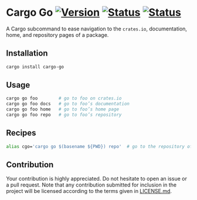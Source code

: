 # Cargo Go [![Version][version-img]][version-url] [![Status][status1-img]][status1-url] [![Status][status2-img]][status2-url]

A Cargo subcommand to ease navigation to the `crates.io`, documentation, home,
and repository pages of a package.

## Installation

```bash
cargo install cargo-go
```

## Usage

```bash
cargo go foo        # go to foo on crates.io
cargo go foo docs   # go to foo’s documentation
cargo go foo home   # go to foo’s home page
cargo go foo repo   # go to foo’s repository
```

## Recipes

```bash
alias cgo='cargo go $(basename ${PWD}) repo'  # go to the repository of the current package
```

## Contribution

Your contribution is highly appreciated. Do not hesitate to open an issue or a
pull request. Note that any contribution submitted for inclusion in the project
will be licensed according to the terms given in [LICENSE.md](LICENSE.md).

[status1-img]: https://travis-ci.org/IvanUkhov/cargo-go.svg?branch=master
[status1-url]: https://travis-ci.org/IvanUkhov/cargo-go
[status2-img]: https://ci.appveyor.com/api/projects/status/j33t6axedga9c0t7?svg=true
[status2-url]: https://ci.appveyor.com/project/IvanUkhov/cargo-go
[version-img]: https://img.shields.io/crates/v/cargo-go.svg
[version-url]: https://crates.io/crates/cargo-go
